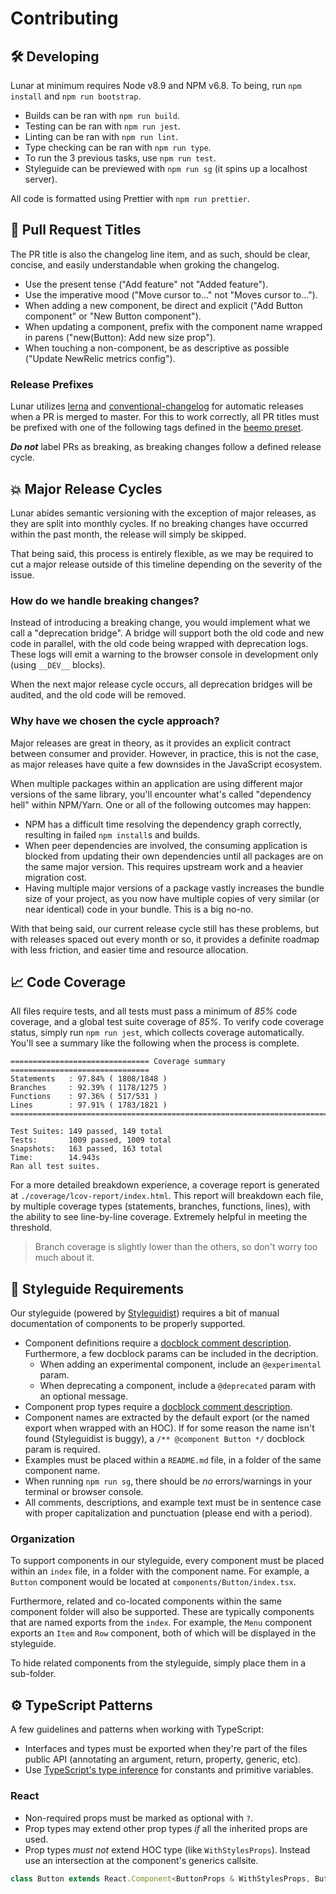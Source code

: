# Contributing

## 🛠 Developing

Lunar at minimum requires Node v8.9 and NPM v6.8. To being, run `npm install` and
`npm run bootstrap`.

- Builds can be ran with `npm run build`.
- Testing can be ran with `npm run jest`.
- Linting can be ran with `npm run lint`.
- Type checking can be ran with `npm run type`.
- To run the 3 previous tasks, use `npm run test`.
- Styleguide can be previewed with `npm run sg` (it spins up a localhost server).

All code is formatted using Prettier with `npm run prettier`.

## 📄 Pull Request Titles

The PR title is also the changelog line item, and as such, should be clear, concise, and easily
understandable when groking the changelog.

- Use the present tense ("Add feature" not "Added feature").
- Use the imperative mood ("Move cursor to..." not "Moves cursor to...").
- When adding a new component, be direct and explicit ("Add Button component" or "New Button
  component").
- When updating a component, prefix with the component name wrapped in parens ("new(Button): Add new
  size prop").
- When touching a non-component, be as descriptive as possible ("Update NewRelic metrics config").

### Release Prefixes

Lunar utilizes [lerna](https://lernajs.io/) and
[conventional-changelog](https://github.com/conventional-changelog/conventional-changelog) for
automatic releases when a PR is merged to master. For this to work correctly, all PR titles must be
prefixed with one of the following tags defined in the
[beemo preset](https://github.com/beemojs/conventional-changelog-beemo).

_**Do not**_ label PRs as breaking, as breaking changes follow a defined release cycle.

## 💥 Major Release Cycles

Lunar abides semantic versioning with the exception of major releases, as they are split into
monthly cycles. If no breaking changes have occurred within the past month, the release will simply
be skipped.

That being said, this process is entirely flexible, as we may be required to cut a major release
outside of this timeline depending on the severity of the issue.

### How do we handle breaking changes?

Instead of introducing a breaking change, you would implement what we call a "deprecation bridge". A
bridge will support both the old code and new code in parallel, with the old code being wrapped with
deprecation logs. These logs will emit a warning to the browser console in development only (using
`__DEV__` blocks).

When the next major release cycle occurs, all deprecation bridges will be audited, and the old code
will be removed.

### Why have we chosen the cycle approach?

Major releases are great in theory, as it provides an explicit contract between consumer and
provider. However, in practice, this is not the case, as major releases have quite a few downsides
in the JavaScript ecosystem.

When multiple packages within an application are using different major versions of the same library,
you'll encounter what's called "dependency hell" within NPM/Yarn. One or all of the following
outcomes may happen:

- NPM has a difficult time resolving the dependency graph correctly, resulting in failed
  `npm install`s and builds.
- When peer dependencies are involved, the consuming application is blocked from updating their own
  dependencies until all packages are on the same major version. This requires upstream work and a
  heavier migration cost.
- Having multiple major versions of a package vastly increases the bundle size of your project, as
  you now have multiple copies of very similar (or near identical) code in your bundle. This is a
  big no-no.

With that being said, our current release cycle still has these problems, but with releases spaced
out every month or so, it provides a definite roadmap with less friction, and easier time and
resource allocation.

## 📈 Code Coverage

All files require tests, and all tests must pass a minimum of _85%_ code coverage, and a global test
suite coverage of _85%_. To verify code coverage status, simply run `npm run jest`, which collects
coverage automatically. You'll see a summary like the following when the process is complete.

```
=============================== Coverage summary ===============================
Statements   : 97.84% ( 1808/1848 )
Branches     : 92.39% ( 1178/1275 )
Functions    : 97.36% ( 517/531 )
Lines        : 97.91% ( 1783/1821 )
================================================================================

Test Suites: 149 passed, 149 total
Tests:       1009 passed, 1009 total
Snapshots:   163 passed, 163 total
Time:        14.943s
Ran all test suites.
```

For a more detailed breakdown experience, a coverage report is generated at
`./coverage/lcov-report/index.html`. This report will breakdown each file, by multiple coverage
types (statements, branches, functions, lines), with the ability to see line-by-line coverage.
Extremely helpful in meeting the threshold.

> Branch coverage is slightly lower than the others, so don't worry too much about it.

## 🎨 Styleguide Requirements

Our styleguide (powered by [Styleguidist](https://react-styleguidist.js.org/)) requires a bit of
manual documentation of components to be properly supported.

- Component definitions require a
  [docblock comment description](https://react-styleguidist.js.org/docs/documenting.html#code-comments-and-proptypes).
  Furthermore, a few docblock params can be included in the decription.
  - When adding an experimental component, include an `@experimental` param.
  - When deprecating a component, include a `@deprecated` param with an optional message.
- Component prop types require a
  [docblock comment description](https://react-styleguidist.js.org/docs/documenting.html#code-comments-and-proptypes).
- Component names are extracted by the default export (or the named export when wrapped with an
  HOC). If for some reason the name isn't found (Styleguidist is buggy), a
  `/** @component Button */` docblock param is required.
- Examples must be placed within a `README.md` file, in a folder of the same component name.
- When running `npm run sg`, there should be _no_ errors/warnings in your terminal or browser
  console.
- All comments, descriptions, and example text must be in sentence case with proper capitalization
  and punctuation (please end with a period).

### Organization

To support components in our styleguide, every component must be placed within an `index` file, in a
folder with the component name. For example, a `Button` component would be located at
`components/Button/index.tsx`.

Furthermore, related and co-located components within the same component folder will also be
supported. These are typically components that are named exports from the `index`. For example, the
`Menu` component exports an `Item` and `Row` component, both of which will be displayed in the
styleguide.

To hide related components from the styleguide, simply place them in a sub-folder.

## ⚙️ TypeScript Patterns

A few guidelines and patterns when working with TypeScript:

- Interfaces and types must be exported when they're part of the files public API (annotating an
  argument, return, property, generic, etc).
- Use
  [TypeScript's type inference](https://www.typescriptlang.org/docs/handbook/type-inference.html)
  for constants and primitive variables.

### React

- Non-required props must be marked as optional with `?`.
- Prop types may extend other prop types _if_ all the inherited props are used.
- Prop types _must not_ extend HOC type (like `WithStylesProps`). Instead use an intersection at the
  component's generics callsite.

```jsx
class Button extends React.Component<ButtonProps & WithStylesProps, ButtonState> {}
```

